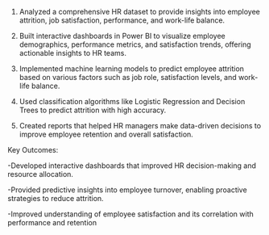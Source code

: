 1. Analyzed a comprehensive HR dataset to provide insights into employee attrition, job satisfaction, performance, and work-life balance.



2. Built interactive dashboards in Power BI to visualize employee demographics, performance metrics, and satisfaction trends, offering actionable insights to HR teams.



3. Implemented machine learning models to predict employee attrition based on various factors such as job role, satisfaction levels, and work-life balance. 



4. Used classification algorithms like Logistic Regression and Decision Trees to predict attrition with high accuracy.



5. Created reports that helped HR managers make data-driven decisions to improve employee retention and overall satisfaction.

Key Outcomes:





-Developed interactive dashboards that improved HR decision-making and resource allocation.



-Provided predictive insights into employee turnover, enabling proactive strategies to reduce attrition.



-Improved understanding of employee satisfaction and its correlation with performance and retention
